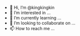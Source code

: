 - 👋 Hi, I’m @kingkingkin
- 👀 I’m interested in ...
- 🌱 I’m currently learning ...
- 💞️ I’m looking to collaborate on ...
- 📫 How to reach me ...

<!---
kingkingkin/kingkingkin is a ✨ special ✨ repository because its `README.md` (this file) appears on your GitHub profile.
You can click the Preview link to take a look at your changes.
--->
